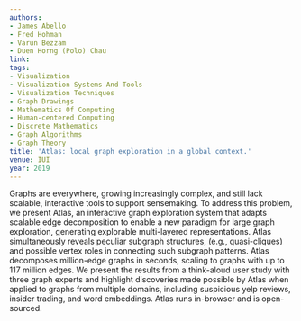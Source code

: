 ```yaml
---
authors:
- James Abello
- Fred Hohman
- Varun Bezzam
- Duen Horng (Polo) Chau
link:
tags:
- Visualization
- Visualization Systems And Tools
- Visualization Techniques
- Graph Drawings
- Mathematics Of Computing
- Human-centered Computing
- Discrete Mathematics
- Graph Algorithms
- Graph Theory
title: 'Atlas: local graph exploration in a global context.'
venue: IUI
year: 2019
---
```

Graphs are everywhere, growing increasingly complex, and still lack scalable, interactive tools to support sensemaking. To address this problem, we present Atlas, an interactive graph exploration system that adapts scalable edge decomposition to enable a new paradigm for large graph exploration, generating explorable multi-layered representations. Atlas simultaneously reveals peculiar subgraph structures, (e.g., quasi-cliques) and possible vertex roles in connecting such subgraph patterns. Atlas decomposes million-edge graphs in seconds, scaling to graphs with up to 117 million edges. We present the results from a think-aloud user study with three graph experts and highlight discoveries made possible by Atlas when applied to graphs from multiple domains, including suspicious yelp reviews, insider trading, and word embeddings. Atlas runs in-browser and is open-sourced.